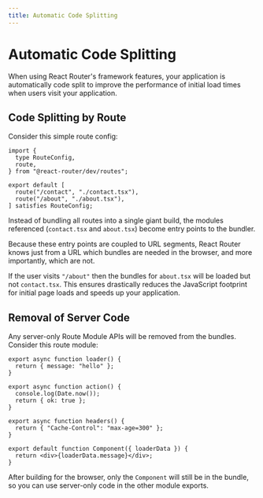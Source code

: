 ```yaml
---
title: Automatic Code Splitting
---
```


# Automatic Code Splitting

When using React Router's framework features, your application is automatically code split to improve the performance of initial load times when users visit your application.

## Code Splitting by Route

Consider this simple route config:

```tsx filename=app/routes.ts
import {
  type RouteConfig,
  route,
} from "@react-router/dev/routes";

export default [
  route("/contact", "./contact.tsx"),
  route("/about", "./about.tsx"),
] satisfies RouteConfig;
```

Instead of bundling all routes into a single giant build, the modules referenced (`contact.tsx` and `about.tsx`) become entry points to the bundler.

Because these entry points are coupled to URL segments, React Router knows just from a URL which bundles are needed in the browser, and more importantly, which are not.

If the user visits `"/about"` then the bundles for `about.tsx` will be loaded but not `contact.tsx`. This ensures drastically reduces the JavaScript footprint for initial page loads and speeds up your application.

## Removal of Server Code

Any server-only Route Module APIs will be removed from the bundles. Consider this route module:

```tsx
export async function loader() {
  return { message: "hello" };
}

export async function action() {
  console.log(Date.now());
  return { ok: true };
}

export async function headers() {
  return { "Cache-Control": "max-age=300" };
}

export default function Component({ loaderData }) {
  return <div>{loaderData.message}</div>;
}
```

After building for the browser, only the `Component` will still be in the bundle, so you can use server-only code in the other module exports.
